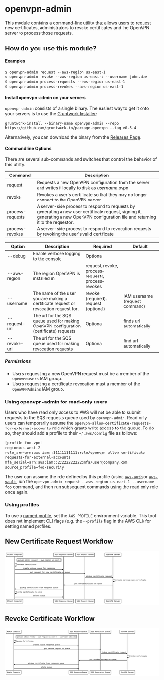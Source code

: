 # openvpn-admin

This module contains a command-line utility that allows users to request new certificates, administrators to revoke 
certificates and the OpenVPN server to process those requests.

## How do you use this module?

#### Examples

```
$ openvpn-admin request --aws-region us-east-1
$ openvpn-admin revoke --aws-region us-east-1 --username john.doe
$ openvpn-admin process-requests --aws-region us-east-1
$ openvpn-admin process-revokes --aws-region us-east-1
```
#### Install openvpn-admin on your servers

`openvpn-admin` consists of a single binary. The easiest way to get it onto your servers is to use the [Gruntwork
Installer](https://github.com/gruntwork-io/gruntwork-installer):

```
gruntwork-install --binary-name openvpn-admin --repo https://github.com/gruntwork-io/package-openvpn --tag v0.5.4
```

Alternatively, you can download the binary from the [Releases
Page](https://github.com/gruntwork-io/package-openvpn/releases).


#### Commandline Options
There are several sub-commands and switches that control the behavior of this utility.  

|Command|Description|
|--------------------|-----------------------------------|
|request|Requests a new OpenVPN configuration from the server and writes it locally to disk as _username_.ovpn|
|revoke|Revokes a user's certificate so that they may no longer connect to the OpenVPN server|
|process-requests|A server-side process to respond to requests by generating a new user certificate request, signing it, generating a new OpenVPN configuration file and returning it to the requestor.
|process-revokes|A server-side process to respond to revocation requests by revoking the user's valid certificate

|Option|Description|Required|Default|
|--------------------|----------------|------------|------------|
|--debug             |Enable verbose logging to the console|Optional|
|--aws-region        |The region OpenVPN is installed in |request, revoke, process-requests, process-revokes||
|--username          |The name of the user you are making a certificate request or revocation request for.|revoke (required). request (optional)|IAM username (request command)|
|--request-url       |The url for the SQS queue used for making OpenVPN configuration (certificate) requests|Optional|finds url automatically|
|--revoke-url        |The url for the SQS queue used for making revocation requests|Optional|find url automatically|

##### Permissions
- Users requesting a new OpenVPN request must be a member of the `OpenVPNUsers` IAM group. 
- Users requesting a certificate revocation must a member of the `OpenVPNAdmins` IAM group.

### Using openvpn-admin for read-only users
Users who have read only access to AWS will not be able to submit requests to the SQS requests queue used by `openvpn-admin`. Read only users can temporarily assume the `openvpn-allow-certificate-requests-for-external-accounts` role which grants write access to the queue. To do so, they should add a profile to their `~/.aws/config` file as follows:

```
[profile foo-vpn]
region=us-west-2
role_arn=arn:aws:iam::11111111111:role/openvpn-allow-certificate-requests-for-external-accounts
mfa_serial=arn:aws:iam::22222222222:mfa/user@company.com
source_profile=foo-security
```

The user can assume the role defined by this profile (using [`aws-auth`](https://github.com/gruntwork-io/module-security/blob/master/modules/aws-auth/README.md) or [`aws-vault`](https://github.com/99designs/aws-vault), run the `openvpn-admin request --aws-region us-east-1 --username foo` command, and then run subsequent commands using the read only role once again.


### Using profiles

To use a [named profile](https://docs.aws.amazon.com/cli/latest/userguide/cli-configure-profiles.html), set the `AWS_PROFILE` environment variable. This tool does not implement CLI flags (e.g. the `--profile` flag in the AWS CLI) for setting named profiles.


## New Certificate Request Workflow
![openvpn-request-flow-diagram](./openvpn-request-flow-diagram.svg)

## Revoke Certificate Workflow
![openvpn-revoke-flow-diagram](./openvpn-revoke-flow-diagram.svg)
